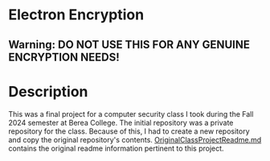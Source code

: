 # Electron Encryption

## Warning: DO NOT USE THIS FOR ANY GENUINE ENCRYPTION NEEDS!

# Description

This was a final project for a computer security class I took during the Fall 2024 semester at Berea College. The initial repository was a private repository for the class. Because of this, I had to create a new repository and copy the original repository's contents. [OriginalClassProjectReadme.md](OriginalClassProjectREADME.md) contains the original readme information pertinent to this project.
